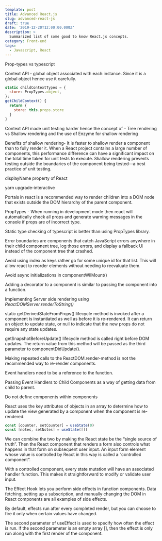 ```yaml
---
template: post
title: Advanced React.js
slug: advanced-react-js
draft: true
date: '2019-12-20T12:00:00.000Z'
description: >
  Summarized list of some good to know React.js concepts.
category: Front-end
tags:
  - Javascript, React
---
```


Prop-types vs typescript

Context API - global object associated with each <App /> instance.
Since it is a global object hence use it carefully.

```js
static childContextTypes = {
  store: PropTypes.object,
};
getChildContext() {
  return {
    store: this.props.store
  }
}
```
Context API made unit testing harder hence the concept of -
Tree rendering vs Shallow rendering and the use of Enzyme for shallow rendering

Benefits of shallow rendering-
It is faster to shallow render a component than to fully render it. When a React project contains a large number of components, this performance difference can have a significant impact on the total time taken for unit tests to execute.
Shallow rendering prevents testing outside the boundaries of the component being tested—a best practice of unit testing.


displayName property of React

yarn upgrade-interactive

Portals in react is a recommended way to render children into a DOM node that exists outside the DOM hierarchy of the parent component.

PropTypes - When running in development mode then react will automatically check all props and generate warning messages in the console if props are of incorrect type.

Static type checking of typescript is better than using PropTypes library.

Error boundaries are components that catch JavaScript errors anywhere in their child component tree, log those errors, and display a fallback UI instead of the component tree that crashed.

Avoid using index as keys rather go for some unique id for that list. This will allow react to reorder elements without needing to reevaluate them.

Avoid async initializations in componentWllMount()

Adding a decorator to a component is similar to passing the component into a function.

Implementing Server side rendering using *ReactDOMServer.renderToString(<App />)*

static getDerivedStateFromProps() lifecycle method is invoked after a component is instantiated as well as before it is re-rendered. It can return an object to update state, or null to indicate that the new props do not require any state updates.

getSnapshotBeforeUpdate() lifecycle method is called right before DOM updates. The return value from this method will be passed as the third parameter to componentDidUpdate().

Making repeated calls to the ReactDOM.render-method is not the recommended way to re-render components.

Event handlers need to be a reference to the function.

Passing Event Handlers to Child Components as a way of getting data from child to parent.

Do not define components within components

React uses the key attributes of objects in an array to determine how to update the view generated by a component when the component is re-rendered.

```js
const [counter, setCounter] = useState(0)
const [notes, setNotes] = useState([]) 
```

We can combine the two by making the React state be the “single source of truth”. Then the React component that renders a form also controls what happens in that form on subsequent user input.
An input form element whose value is controlled by React in this way is called a “controlled component”.

With a controlled component, every state mutation will have an associated handler function. This makes it straightforward to modify or validate user input.

The Effect Hook lets you perform side effects in function components. Data fetching, setting up a subscription, and manually changing the DOM in React components are all examples of side effects.

By default, effects run after every completed render, but you can choose to fire it only when certain values have changed.

The second parameter of useEffect is used to specify how often the effect is run. If the second parameter is an empty array [], then the effect is only run along with the first render of the component.
